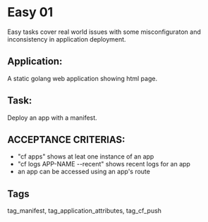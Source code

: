 # Easy 01
Easy tasks cover real world issues with some misconfiguraton 
and inconsistency in application deployment.

## Application:
A static golang web application showing html page. 

## Task:
Deploy an app with a manifest.

## ACCEPTANCE CRITERIAS:
- "cf apps" shows at leat one instance of an app
- "cf logs APP-NAME --recent" shows recent logs for an app
- an app can be accessed using an app's route

## Tags
tag_manifest, tag_application_attributes, tag_cf_push
